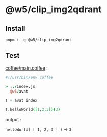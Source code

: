 [‼️]: ✏️README.mdt

# @w5/clip_img2qdrant

## Install

```
pnpm i -g @w5/clip_img2qdrant
```

## Test

[coffee/main.coffee](./coffee/main.coffee) :

```coffee
#!/usr/bin/env coffee

> ../index.js
  @w5/avat

T = avat index

T.helloWorld([1,2,3])(3)
```

output :

`helloWorld( [ 1, 2, 3 ] )`  → `3`
